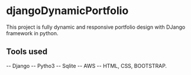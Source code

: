 # djangoDynamicPortfolio
This project is fully dynamic and responsive portfolio design with DJango framework in python.

## Tools used
-- Django
-- Pytho3
-- Sqlite
-- AWS
-- HTML, CSS, BOOTSTRAP.

